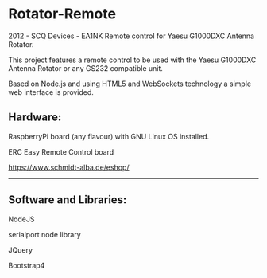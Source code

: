 # Rotator-Remote
2012 - SCQ Devices - EA1NK Remote control for Yaesu G1000DXC Antenna Rotator.

This project features a remote control to be used with the Yaesu G1000DXC Antenna Rotator or any GS232 compatible unit.

Based on Node.js and using HTML5 and WebSockets technology a simple web interface is provided.


Hardware:
----------------------------------------------------------------

RaspberryPi board (any flavour) with GNU Linux OS installed.

ERC Easy Remote Control board 

https://www.schmidt-alba.de/eshop/

----------------------------------------------------------------

Software and Libraries:
----------------------------------------------------------------

NodeJS

serialport node library

JQuery

Bootstrap4
